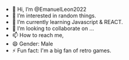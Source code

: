 - 👋 Hi, I’m @EmanuelLeon2022
- 👀 I’m interested in random things.
- 🌱 I’m currently learning Javascript & REACT.
- 💞️ I’m looking to collaborate on ...
- 📫 How to reach me, 
- 😄 Gender: Male
- ⚡ Fun fact: I'm a big fan of retro games.

<!---
EmanuelLeon2022/EmanuelLeon2022 is a ✨ special ✨ repository because its `README.md` (this file) appears on your GitHub profile.
You can click the Preview link to take a look at your changes.
--->
